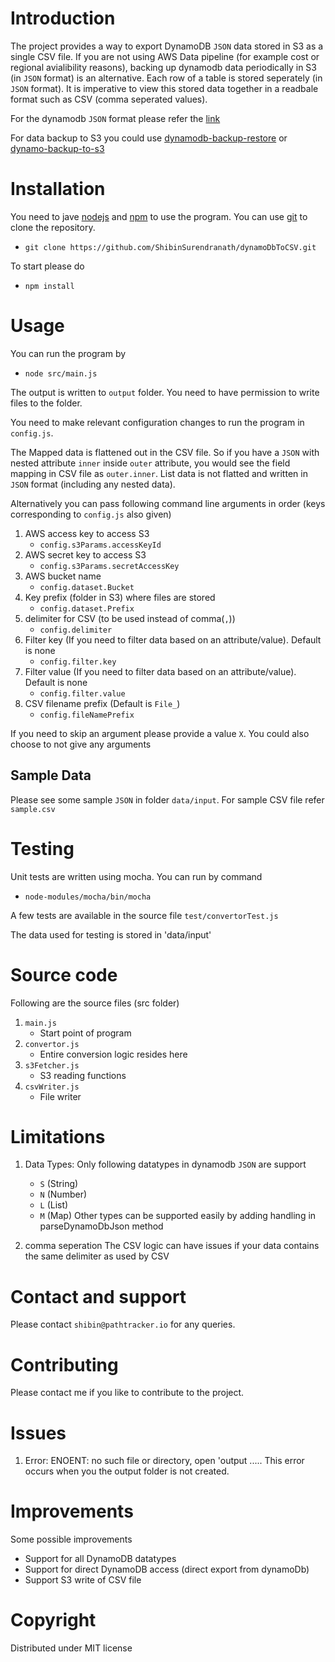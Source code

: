 # Introduction
The project provides a way to export DynamoDB `JSON` data stored in S3 as a single CSV file. 
If you are not using AWS Data pipeline (for example cost or regional avialibility reasons), backing up dynamodb data periodically in S3 (in `JSON` format) is an alternative. Each row of a table is stored seperately (in `JSON` format). It is imperative to view this stored data together in a readbale format such as CSV (comma seperated values).

For the dynamodb `JSON` format please refer the 
[link](http://docs.aws.amazon.com/amazondynamodb/latest/developerguide/Programming.LowLevelAPI.html#Programming.LowLevelAPI.ResponseFormat)

For data backup to S3 you could use [dynamodb-backup-restore](https://www.npmjs.com/package/dynamodb-backup-restore) or [dynamo-backup-to-s3](https://github.com/markitx/dynamo-backup-to-s3)

# Installation
You need to jave [nodejs](https://nodejs.org/en/) and [npm](https://www.npmjs.com/) to use the program. You can use 
[git](https://git-scm.com/) to clone the repository.
* `git clone https://github.com/ShibinSurendranath/dynamoDbToCSV.git` 

To start please do
* `npm install`

# Usage
You can run the program by 
* `node src/main.js`

The output is written to `output` folder. You need to have permission to write files to the folder.

You need to make relevant configuration changes to run the program in `config.js`.

The Mapped data is flattened out in the CSV file. So if you have a `JSON` with nested attribute `inner` inside `outer` attribute, you would see the field mapping in CSV file as `outer.inner`.
List data is not flatted and written in `JSON` format (including any nested data).

Alternatively you can pass following command line arguments in order (keys corresponding to `config.js` also given)
1. AWS access key to access S3
    * `config.s3Params.accessKeyId`
2. AWS secret key to access S3
    * `config.s3Params.secretAccessKey`
3. AWS bucket name
    * `config.dataset.Bucket`
4. Key prefix (folder in S3) where files are stored
    * `config.dataset.Prefix`
5. delimiter for CSV (to be used instead of comma(`,`))
    * `config.delimiter`
6. Filter key (If you need to filter data based on an attribute/value). Default is none
    * `config.filter.key`
7. Filter value (If you need to filter data based on an attribute/value). Default is none
    * `config.filter.value`
8. CSV filename prefix (Default is `File_`)
    * `config.fileNamePrefix`

If you need to skip an argument please provide a value `X`. You could also choose to not give any arguments

## Sample Data
Please see some sample `JSON` in folder `data/input`. For sample CSV file refer `sample.csv` 

# Testing
Unit tests are written using mocha. You can run by command
* `node-modules/mocha/bin/mocha`

A few tests are available in the source file `test/convertorTest.js`

The data used for testing is stored in 'data/input'

# Source code
Following are the source files (src folder)
1. `main.js` 
    * Start point of program
2. `convertor.js`
    * Entire conversion logic resides here
3. `s3Fetcher.js` 
    * S3 reading functions
4. `csvWriter.js`
    * File writer

# Limitations
1. Data Types: Only following datatypes in dynamodb `JSON` are support
    * `S` (String)
    * `N` (Number)
    * `L` (List)
    * `M` (Map)
Other types can be supported easily by adding handling in parseDynamoDbJson method

2. comma seperation
The CSV logic can have issues if your data contains the same delimiter as used by CSV

# Contact and support
Please contact `shibin@pathtracker.io` for any queries.

# Contributing
Please contact me if you like to contribute to the project.

# Issues
1. Error: ENOENT: no such file or directory, open 'output .....
This error occurs when you the output folder is not created.


# Improvements
Some possible improvements
* Support for all DynamoDB datatypes
* Support for direct DynamoDB access (direct export from dynamoDb)
* Support S3 write of CSV file

# Copyright

Distributed under MIT license